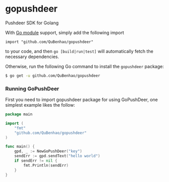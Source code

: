 # gopushdeer
Pushdeer SDK for Golang

With [Go module](https://github.com/golang/go/wiki/Modules) support, simply add the following import

```
import "github.com/QuBenhao/gopushdeer"
```

to your code, and then `go [build|run|test]` will automatically fetch the necessary dependencies.

Otherwise, run the following Go command to install the `gopushdeer` package:

```sh
$ go get -u github.com/QuBenhao/gopushdeer
```

### Running GoPushDeer

First you need to import gopushdeer package for using GoPushDeer, one simplest example likes the follow:

```go
package main

import (
	"fmt"
	"github.com/QuBenhao/gopushdeer"
)

func main() {
	gpd, _ := NewGoPushDeer("key")
	sendErr := gpd.sendText("hello world")
	if sendErr != nil {
		fmt.Println(sendErr)
	}
}
```